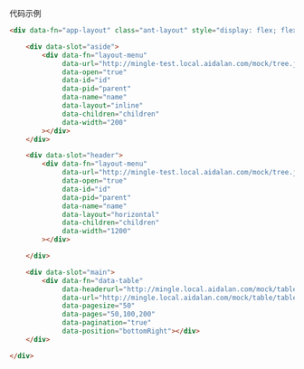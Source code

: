 代码示例```html<div data-fn="app-layout" class="ant-layout" style="display: flex; flex-direction: row;">    <div data-slot="aside">        <div data-fn="layout-menu"             data-url="http://mingle-test.local.aidalan.com/mock/tree.json"             data-open="true"             data-id="id"             data-pid="parent"             data-name="name"             data-layout="inline"             data-children="children"             data-width="200"        ></div>    </div>    <div data-slot="header">        <div data-fn="layout-menu"             data-url="http://mingle-test.local.aidalan.com/mock/tree.json"             data-open="true"             data-id="id"             data-pid="parent"             data-name="name"             data-layout="horizontal"             data-children="children"             data-width="1200"        ></div>    </div>    <div data-slot="main">        <div data-fn="data-table"             data-headerurl="http://mingle.local.aidalan.com/mock/table/tableHeader.json"             data-url="http://mingle.local.aidalan.com/mock/table/tableContent.json"             data-pagesize="50"             data-pages="50,100,200"             data-pagination="true"             data-position="bottomRight"></div>    </div></div>```